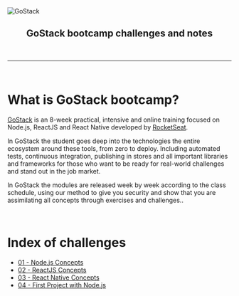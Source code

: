 <img alt="GoStack" src="https://storage.googleapis.com/golden-wind/bootcamp-gostack/header-desafios-new.png" />
<h2 align="center">
  GoStack bootcamp challenges and notes
</h2>

<br/>

------
<br/>

# What is GoStack bootcamp?
[GoStack](https://pages.rocketseat.com.br/gostack) is an 8-week practical, intensive and online training focused on Node.js, ReactJS and React Native developed by [RocketSeat](https://rocketseat.com.br/).

In GoStack the student goes deep into the technologies the entire ecosystem around these tools, from zero to deploy. Including automated tests, continuous integration, publishing in stores and all important libraries and frameworks for those who want to be ready for real-world challenges and stand out in the job market. 

In GoStack the modules are released week by week according to the class schedule, using our method to give you security and show that you are assimilating all concepts through exercises and challenges..

<br/>

# Index of challenges

- [01 - Node.js Concepts](https://github.com/Adriano-Santtos/Bootcamp-GoStack-Rocketseat/tree/main/Challenge-01-Node-Concepts)
- [02 - ReactJS Concepts](https://github.com/Adriano-Santtos/Bootcamp-GoStack-Rocketseat/tree/main/Challenge-02-ReactJS-Concepts)
- [03 - React Native Concepts](https://github.com/Adriano-Santtos/Bootcamp-GoStack-Rocketseat/tree/main/Challenge-03-ReactNative-Concepts)
- [04 - First Project with Node.js](https://github.com/Adriano-Santtos/Bootcamp-GoStack-Rocketseat/tree/main/Challenge-05-First-Project-with-NodeJS)